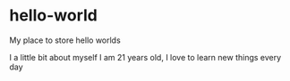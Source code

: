 # hello-world
My place to store hello worlds

I a little bit about myself I am 21 years old, I love to learn new things every day
